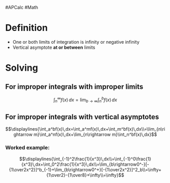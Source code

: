 #APCalc 
#Math 
# Definition
- One or both limits of integration is infinity or negative infinity
- Vertical asymptote **at or between** limits
# Solving
## For improper integrals with improper limits
$$\int_n^\infty f(x)\,dx=\lim_{b\rightarrow\infty}\int_n^bf(x)\,dx$$
## For improper integrals with vertical asymptotes
$$\displaylines{\int_a^bf(x)\,dx=\int_a^mf(x)\,dx+\int_m^bf(x)\,dx\\=\lim_{n\rightarrow m}\int_a^nf(x)\,dx+\lim_{n\rightarrow m}\int_n^bf(x)\,dx}$$
### Worked example:
$$\displaylines{\int_{-1}^2\frac{1}{x^3}\,dx\\=\int_{-1}^0\frac{1}{x^3}\,dx+\int_0^2\frac{1}{x^3}\,dx\\=\lim_{b\rightarrow0^-}[-{1\over2x^2}]^b_{-1}+\lim_{b\rightarrow0^+}[-{1\over2x^2}]^2_b\\=\infty+{1\over2}-{1\over8}+\infty\\=\infty}$$